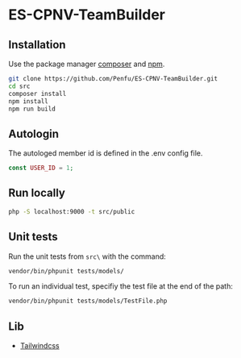 # ES-CPNV-TeamBuilder

## Installation

Use the package manager [composer](https://getcomposer.org/download/) and [npm](https://www.npmjs.com/).

```bash
git clone https://github.com/Penfu/ES-CPNV-TeamBuilder.git
cd src
composer install
npm install
npm run build
```


## Autologin

The autologed member id is defined in the .env config file.

```php
const USER_ID = 1;
```

## Run locally

```bash
php -S localhost:9000 -t src/public
```

## Unit tests

Run the unit tests from `src\` with the command:

```bash
vendor/bin/phpunit tests/models/
```

To run an individual test, specifiy the test file at the end of the path:

```bash
vendor/bin/phpunit tests/models/TestFile.php
```

## Lib

- [Tailwindcss](https://tailwindcss.com/)


